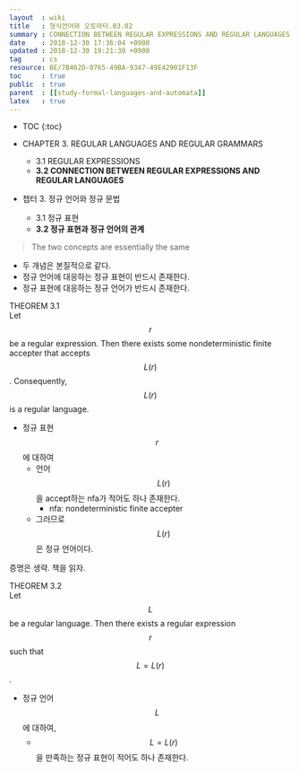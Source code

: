 ```yaml
---
layout  : wiki
title   : 형식언어와 오토마타.03.02
summary : CONNECTION BETWEEN REGULAR EXPRESSIONS AND REGULAR LANGUAGES
date    : 2018-12-30 17:36:04 +0900
updated : 2018-12-30 19:21:30 +0900
tag     : cs
resource: 8E/7B462D-0765-49BA-9347-49E42901F13F
toc     : true
public  : true
parent  : [[study-formal-languages-and-automata]]
latex   : true
---
```

* TOC
{:toc}

* CHAPTER 3. REGULAR LANGUAGES AND REGULAR GRAMMARS
    * 3.1 REGULAR EXPRESSIONS
    * **3.2 CONNECTION BETWEEN REGULAR EXPRESSIONS AND REGULAR LANGUAGES**
* 챕터 3. 정규 언어와 정규 문법
    * 3.1 정규 표현
    * **3.2 정규 표현과 정규 언어의 관계**

> The two concepts are essentially the same

* 두 개념은 본질적으로 같다.
* 정규 언어에 대응하는 정규 표현이 반드시 존재한다.
* 정규 표현에 대응하는 정규 언어가 반드시 존재한다.

>
THEOREM 3.1  
Let $$r$$ be a regular expression.
Then there exists some nondeterministic finite accepter that accepts $$L(r)$$.
Consequently, $$L(r)$$ is a regular language.

* 정규 표현 $$r$$에 대하여
    * 언어 $$L(r)$$을 accept하는 nfa가 적어도 하나 존재한다.
        * nfa: nondeterministic finite accepter
    * 그러므로 $$L(r)$$은 정규 언어이다.

증명은 생략. 책을 읽자.

>
THEOREM 3.2  
Let $$L$$ be a regular language.
Then there exists a regular expression $$r$$ such that $$L = L(r)$$.

* 정규 언어 $$L$$에 대하여,
    * $$L = L(r)$$을 만족하는 정규 표현이 적어도 하나 존재한다.


